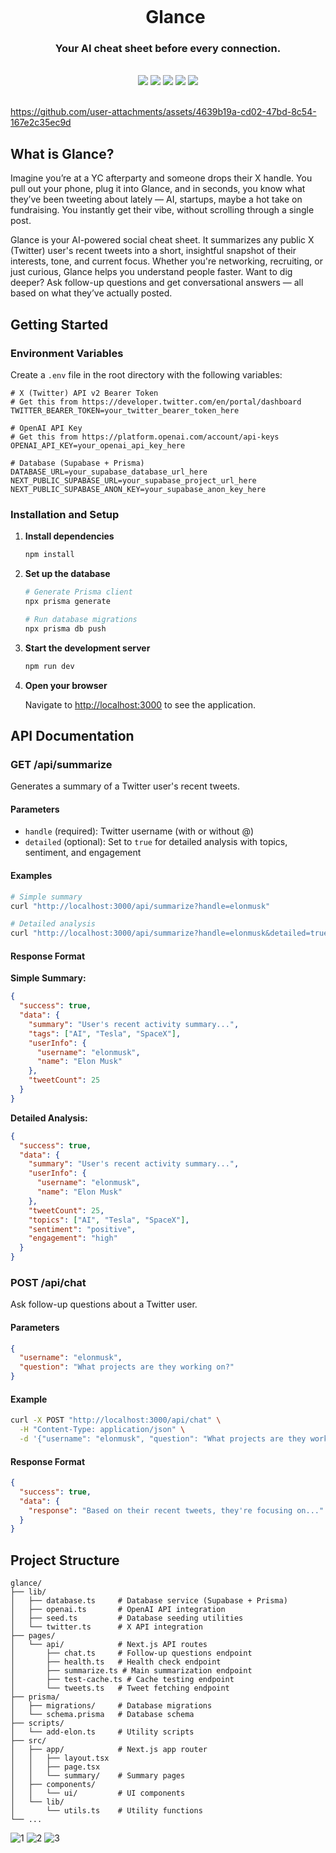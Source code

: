 <div align="center">
    <div id="user-content-toc">
      <ul>
          <summary><h1 style="display: inline-block; margin-bottom:0px">Glance</h1></summary>
      </ul>
    </div>
    <h3>Your AI cheat sheet before every connection.</h3>
    <br>
    <img src="https://img.shields.io/badge/Next.js-000000?style=for-the-badge&logo=next.js&logoColor=white"/>
    <img src="https://img.shields.io/badge/OpenAI-412991?style=for-the-badge&logo=openai&logoColor=white"/>
    <img src="https://img.shields.io/badge/Twitter%20API-1DA1F2?style=for-the-badge&logo=twitter&logoColor=white"/>
    <img src="https://img.shields.io/badge/Supabase-3ECF8E?style=for-the-badge&logo=supabase&logoColor=white"/>
    <img src="https://img.shields.io/badge/Prisma-2D3748?style=for-the-badge&logo=prisma&logoColor=white"/> 
    <br><br>
</div>

https://github.com/user-attachments/assets/4639b19a-cd02-47bd-8c54-167e2c35ec9d

## What is Glance?

Imagine you’re at a YC afterparty and someone drops their X handle. You pull out your phone, plug it into Glance, and in seconds, you know what they’ve been tweeting about lately — AI, startups, maybe a hot take on fundraising. You instantly get their vibe, without scrolling through a single post.

Glance is your AI-powered social cheat sheet. It summarizes any public X (Twitter) user's recent tweets into a short, insightful snapshot of their interests, tone, and current focus. Whether you're networking, recruiting, or just curious, Glance helps you understand people faster. Want to dig deeper? Ask follow-up questions and get conversational answers — all based on what they’ve actually posted.

## Getting Started

### Environment Variables

Create a `.env` file in the root directory with the following variables:

```env
# X (Twitter) API v2 Bearer Token
# Get this from https://developer.twitter.com/en/portal/dashboard
TWITTER_BEARER_TOKEN=your_twitter_bearer_token_here

# OpenAI API Key
# Get this from https://platform.openai.com/account/api-keys
OPENAI_API_KEY=your_openai_api_key_here

# Database (Supabase + Prisma)
DATABASE_URL=your_supabase_database_url_here
NEXT_PUBLIC_SUPABASE_URL=your_supabase_project_url_here
NEXT_PUBLIC_SUPABASE_ANON_KEY=your_supabase_anon_key_here
```

### Installation and Setup

1. **Install dependencies**

   ```bash
   npm install
   ```

2. **Set up the database**

   ```bash
   # Generate Prisma client
   npx prisma generate

   # Run database migrations
   npx prisma db push
   ```

3. **Start the development server**

   ```bash
   npm run dev
   ```

4. **Open your browser**

   Navigate to [http://localhost:3000](http://localhost:3000) to see the application.

## API Documentation

### GET /api/summarize

Generates a summary of a Twitter user's recent tweets.

#### Parameters

- `handle` (required): Twitter username (with or without @)
- `detailed` (optional): Set to `true` for detailed analysis with topics, sentiment, and engagement

#### Examples

```bash
# Simple summary
curl "http://localhost:3000/api/summarize?handle=elonmusk"

# Detailed analysis
curl "http://localhost:3000/api/summarize?handle=elonmusk&detailed=true"
```

#### Response Format

**Simple Summary:**

```json
{
  "success": true,
  "data": {
    "summary": "User's recent activity summary...",
    "tags": ["AI", "Tesla", "SpaceX"],
    "userInfo": {
      "username": "elonmusk",
      "name": "Elon Musk"
    },
    "tweetCount": 25
  }
}
```

**Detailed Analysis:**

```json
{
  "success": true,
  "data": {
    "summary": "User's recent activity summary...",
    "userInfo": {
      "username": "elonmusk",
      "name": "Elon Musk"
    },
    "tweetCount": 25,
    "topics": ["AI", "Tesla", "SpaceX"],
    "sentiment": "positive",
    "engagement": "high"
  }
}
```

### POST /api/chat

Ask follow-up questions about a Twitter user.

#### Parameters

```json
{
  "username": "elonmusk",
  "question": "What projects are they working on?"
}
```

#### Example

```bash
curl -X POST "http://localhost:3000/api/chat" \
  -H "Content-Type: application/json" \
  -d '{"username": "elonmusk", "question": "What projects are they working on?"}'
```

#### Response Format

```json
{
  "success": true,
  "data": {
    "response": "Based on their recent tweets, they're focusing on..."
  }
}
```

## Project Structure

```
glance/
├── lib/
│   ├── database.ts     # Database service (Supabase + Prisma)
│   ├── openai.ts       # OpenAI API integration
│   ├── seed.ts         # Database seeding utilities
│   └── twitter.ts      # X API integration
├── pages/
│   └── api/            # Next.js API routes
│       ├── chat.ts     # Follow-up questions endpoint
│       ├── health.ts   # Health check endpoint
│       ├── summarize.ts # Main summarization endpoint
│       ├── test-cache.ts # Cache testing endpoint
│       └── tweets.ts   # Tweet fetching endpoint
├── prisma/
│   ├── migrations/     # Database migrations
│   └── schema.prisma   # Database schema
├── scripts/
│   └── add-elon.ts     # Utility scripts
├── src/
│   ├── app/            # Next.js app router
│   │   ├── layout.tsx
│   │   ├── page.tsx
│   │   └── summary/    # Summary pages
│   ├── components/
│   │   └── ui/         # UI components
│   └── lib/
│       └── utils.ts    # Utility functions
└── ...
```

![1](https://github.com/user-attachments/assets/59b8d28d-3a45-445e-9721-c1cc2a41d706)
![2](https://github.com/user-attachments/assets/efbfd46b-d5e8-4897-83db-ead2d576aac9)
![3](https://github.com/user-attachments/assets/c6b70522-de28-4f2b-ad1f-a3668092c2c0)
